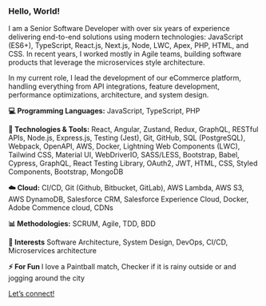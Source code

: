 <h3 align="left">Hello, World!</h3>
<p>
  I am a Senior Software Developer with over six years of experience delivering end-to-end solutions using modern technologies: JavaScript (ES6+), TypeScript, React.js, 
  Next.js, Node, LWC, Apex, PHP, HTML, and CSS. In recent years, I worked mostly in Agile teams, building software products that leverage the microservices style architecture.
  </p>
  <p>In my current role, I lead the development of our eCommerce platform, handling everything from API integrations, feature development, performance optimizations, architecture, and system design. </p>

 <p><strong>💻 Programming Languages:</strong> JavaScript, TypeScript, PHP</p>
  
  <p><strong>🔧 Technologies & Tools:</strong> React, Angular, Zustand, Redux, GraphQL, RESTful APIs, Node.js, Express.js, 
                Testing (Jest), Git, GitHub, SQL (PostgreSQL), Webpack, OpenAPI, AWS, Docker, Lightning Web Components (LWC), Tailwind CSS, Material UI, WebDriverIO, SASS/LESS, 
                Bootstrap, Babel, Cypress, GraphQL, React Testing Library, OAuth2, JWT, HTML, CSS, Styled Components, Bootstrap, MongoDB
 </p>
 
<p><strong>☁️ Cloud:</strong> CI/CD, Git (Github, Bitbucket, GitLab), AWS Lambda, AWS S3, AWS DynamoDB, Salesforce CRM, 
                Salesforce Experience Cloud, Docker, Adobe Commence cloud, CDNs </p>

<p><strong>📊 Methodologies:</strong> SCRUM, Agile, TDD, BDD</p>

<p><strong>🤔 Interests</strong>  Software Architecture, System Design, DevOps, CI/CD, Microservices architecture</p>

<p><strong>⚡ For Fun </strong> I love a Paintball match, Checker if it is rainy outside or and jogging around the city
            
<a href="https://www.linkedin.com/in/stephen-ijeh/" target="_blank">Let’s connect!</a>

